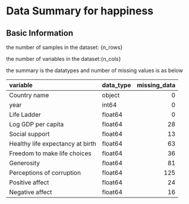 # Data Summary for happiness

## Basic Information
the number of samples in the dataset: {n_rows} 

the number of variables in the dataset:{n_cols} 

the summary is the datatypes and number of missing values is as below

| variable                         | data_type   |   missing_data |
|:---------------------------------|:------------|---------------:|
| Country name                     | object      |              0 |
| year                             | int64       |              0 |
| Life Ladder                      | float64     |              0 |
| Log GDP per capita               | float64     |             28 |
| Social support                   | float64     |             13 |
| Healthy life expectancy at birth | float64     |             63 |
| Freedom to make life choices     | float64     |             36 |
| Generosity                       | float64     |             81 |
| Perceptions of corruption        | float64     |            125 |
| Positive affect                  | float64     |             24 |
| Negative affect                  | float64     |             16 |